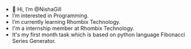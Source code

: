 - 👋 Hi, I’m @NishaGill
- I’m interested in Programming.
- I’m currently learning Rhombix Technology.
- I'm a internship member at Rhombix Technology.
- It's my first month task which is based on python language Fibonacci Series Generator.
